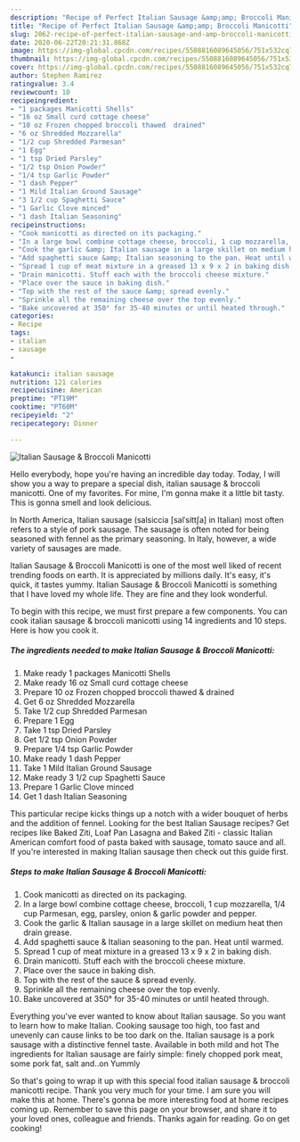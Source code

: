 ```yaml
---
description: "Recipe of Perfect Italian Sausage &amp;amp; Broccoli Manicotti"
title: "Recipe of Perfect Italian Sausage &amp;amp; Broccoli Manicotti"
slug: 2062-recipe-of-perfect-italian-sausage-and-amp-broccoli-manicotti
date: 2020-06-22T20:21:31.868Z
image: https://img-global.cpcdn.com/recipes/5508816089645056/751x532cq70/italian-sausage-broccoli-manicotti-recipe-main-photo.jpg
thumbnail: https://img-global.cpcdn.com/recipes/5508816089645056/751x532cq70/italian-sausage-broccoli-manicotti-recipe-main-photo.jpg
cover: https://img-global.cpcdn.com/recipes/5508816089645056/751x532cq70/italian-sausage-broccoli-manicotti-recipe-main-photo.jpg
author: Stephen Ramirez
ratingvalue: 3.4
reviewcount: 10
recipeingredient:
- "1 packages Manicotti Shells"
- "16 oz Small curd cottage cheese"
- "10 oz Frozen chopped broccoli thawed  drained"
- "6 oz Shredded Mozzarella"
- "1/2 cup Shredded Parmesan"
- "1 Egg"
- "1 tsp Dried Parsley"
- "1/2 tsp Onion Powder"
- "1/4 tsp Garlic Powder"
- "1 dash Pepper"
- "1 Mild Italian Ground Sausage"
- "3 1/2 cup Spaghetti Sauce"
- "1 Garlic Clove minced"
- "1 dash Italian Seasoning"
recipeinstructions:
- "Cook manicotti as directed on its packaging."
- "In a large bowl combine cottage cheese, broccoli, 1 cup mozzarella, 1/4 cup Parmesan, egg, parsley, onion &amp; garlic powder and pepper."
- "Cook the garlic &amp; Italian sausage in a large skillet on medium heat then drain grease."
- "Add spaghetti sauce &amp; Italian seasoning to the pan. Heat until warmed."
- "Spread 1 cup of meat mixture in a greased 13 x 9 x 2 in baking dish."
- "Drain manicotti. Stuff each with the broccoli cheese mixture."
- "Place over the sauce in baking dish."
- "Top with the rest of the sauce &amp; spread evenly."
- "Sprinkle all the remaining cheese over the top evenly."
- "Bake uncovered at 350° for 35-40 minutes or until heated through."
categories:
- Recipe
tags:
- italian
- sausage
- 

katakunci: italian sausage  
nutrition: 121 calories
recipecuisine: American
preptime: "PT19M"
cooktime: "PT60M"
recipeyield: "2"
recipecategory: Dinner

---
```



![Italian Sausage &amp; Broccoli Manicotti](https://img-global.cpcdn.com/recipes/5508816089645056/751x532cq70/italian-sausage-broccoli-manicotti-recipe-main-photo.jpg)

Hello everybody, hope you're having an incredible day today. Today, I will show you a way to prepare a special dish, italian sausage &amp; broccoli manicotti. One of my favorites. For mine, I'm gonna make it a little bit tasty. This is gonna smell and look delicious.

In North America, Italian sausage (salsiccia [salˈsittʃa] in Italian) most often refers to a style of pork sausage. The sausage is often noted for being seasoned with fennel as the primary seasoning. In Italy, however, a wide variety of sausages are made.

Italian Sausage &amp; Broccoli Manicotti is one of the most well liked of recent trending foods on earth. It is appreciated by millions daily. It's easy, it's quick, it tastes yummy. Italian Sausage &amp; Broccoli Manicotti is something that I have loved my whole life. They are fine and they look wonderful.


To begin with this recipe, we must first prepare a few components. You can cook italian sausage &amp; broccoli manicotti using 14 ingredients and 10 steps. Here is how you cook it.

<!--inarticleads1-->

##### The ingredients needed to make Italian Sausage &amp; Broccoli Manicotti:

1. Make ready 1 packages Manicotti Shells
1. Make ready 16 oz Small curd cottage cheese
1. Prepare 10 oz Frozen chopped broccoli thawed &amp; drained
1. Get 6 oz Shredded Mozzarella
1. Take 1/2 cup Shredded Parmesan
1. Prepare 1 Egg
1. Take 1 tsp Dried Parsley
1. Get 1/2 tsp Onion Powder
1. Prepare 1/4 tsp Garlic Powder
1. Make ready 1 dash Pepper
1. Take 1 Mild Italian Ground Sausage
1. Make ready 3 1/2 cup Spaghetti Sauce
1. Prepare 1 Garlic Clove minced
1. Get 1 dash Italian Seasoning


This particular recipe kicks things up a notch with a wider bouquet of herbs and the addition of fennel. Looking for the best Italian Sausage recipes? Get recipes like Baked Ziti, Loaf Pan Lasagna and Baked Ziti - classic Italian American comfort food of pasta baked with sausage, tomato sauce and all. If you&#39;re interested in making Italian sausage then check out this guide first. 

<!--inarticleads2-->

##### Steps to make Italian Sausage &amp; Broccoli Manicotti:

1. Cook manicotti as directed on its packaging.
1. In a large bowl combine cottage cheese, broccoli, 1 cup mozzarella, 1/4 cup Parmesan, egg, parsley, onion &amp; garlic powder and pepper.
1. Cook the garlic &amp; Italian sausage in a large skillet on medium heat then drain grease.
1. Add spaghetti sauce &amp; Italian seasoning to the pan. Heat until warmed.
1. Spread 1 cup of meat mixture in a greased 13 x 9 x 2 in baking dish.
1. Drain manicotti. Stuff each with the broccoli cheese mixture.
1. Place over the sauce in baking dish.
1. Top with the rest of the sauce &amp; spread evenly.
1. Sprinkle all the remaining cheese over the top evenly.
1. Bake uncovered at 350° for 35-40 minutes or until heated through.


Everything you&#39;ve ever wanted to know about Italian sausage. So you want to learn how to make Italian. Cooking sausage too high, too fast and unevenly can cause links to be too dark on the. Italian sausage is a pork sausage with a distinctive fennel taste. Available in both mild and hot The ingredients for Italian sausage are fairly simple: finely chopped pork meat, some pork fat, salt and..on Yummly 

So that's going to wrap it up with this special food italian sausage &amp; broccoli manicotti recipe. Thank you very much for your time. I am sure you will make this at home. There's gonna be more interesting food at home recipes coming up. Remember to save this page on your browser, and share it to your loved ones, colleague and friends. Thanks again for reading. Go on get cooking!
